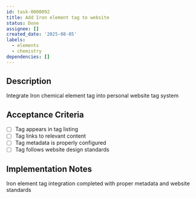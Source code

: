 ```yaml
---
id: task-0000092
title: Add Iron element tag to website
status: Done
assignee: []
created_date: '2025-08-05'
labels:
  - elements
  - chemistry
dependencies: []
---
```


## Description

Integrate Iron chemical element tag into personal website tag system

## Acceptance Criteria

- [ ] Tag appears in tag listing
- [ ] Tag links to relevant content
- [ ] Tag metadata is properly configured
- [ ] Tag follows website design standards

## Implementation Notes

Iron element tag integration completed with proper metadata and website standards
